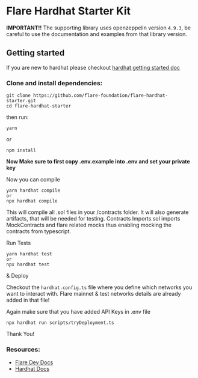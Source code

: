 # Flare Hardhat Starter Kit

**IMPORTANT!!**
The supporting library uses openzeppelin version `4.9.3`, be careful to use the documentation and examples from that library version.

## Getting started

If you are new to hardhat please checkout [hardhat getting started doc](https://hardhat.org/hardhat-runner/docs/getting-started#overview)

### Clone and install dependencies:

```
git clone https://github.com/flare-foundation/flare-hardhat-starter.git
cd flare-hardhat-starter
```
then run:


```
yarn
```
or 
```
npm install
```


**Now Make sure to first copy .env.example into .env and set your private key**

Now you can compile

```
yarn hardhat compile
or 
npx hardhat compile
```

This will compile all .sol files in your /contracts folder. It will also generate artifacts, that will be needed for testing. Contracts Imports.sol imports MockContracts and flare related mocks thus enabling mocking the contracts from typescript.

Run Tests
```
yarn hardhat test
or 
npx hardhat test
```

& Deploy

Checkout the ```hardhat.config.ts``` file where you define which networks you want to interact with. Flare mainnet & test networks details are already added in that file!

Again make sure that you have added API Keys in .env file

```
npx hardhat run scripts/tryDeployment.ts
```

Thank You!
### Resources:
- [Flare Dev Docs](https://docs.flare.network/dev/)
- [Hardhat Docs](https://hardhat.org/docs)
